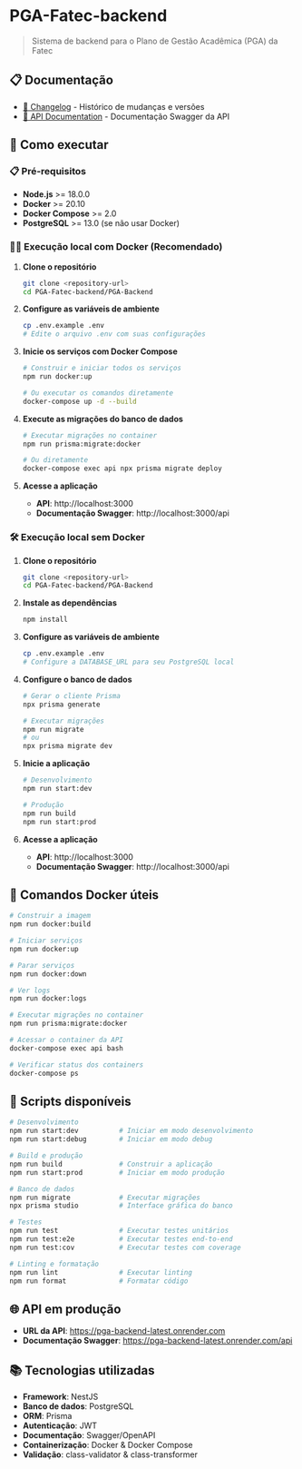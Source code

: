 # PGA-Fatec-backend

> Sistema de backend para o Plano de Gestão Acadêmica (PGA) da Fatec

## 📋 Documentação

- [📝 Changelog](./CHANGELOG.md) - Histórico de mudanças e versões
- [📖 API Documentation](https://pga-backend-latest.onrender.com/api) - Documentação Swagger da API

## 🚀 Como executar

### 📋 Pré-requisitos

- **Node.js** >= 18.0.0
- **Docker** >= 20.10
- **Docker Compose** >= 2.0
- **PostgreSQL** >= 13.0 (se não usar Docker)

### 🏃‍♂️ Execução local com Docker (Recomendado)

1. **Clone o repositório**
   ```bash
   git clone <repository-url>
   cd PGA-Fatec-backend/PGA-Backend
   ```

2. **Configure as variáveis de ambiente**
   ```bash
   cp .env.example .env
   # Edite o arquivo .env com suas configurações
   ```

3. **Inicie os serviços com Docker Compose**
   ```bash
   # Construir e iniciar todos os serviços
   npm run docker:up
   
   # Ou executar os comandos diretamente
   docker-compose up -d --build
   ```

4. **Execute as migrações do banco de dados**
   ```bash
   # Executar migrações no container
   npm run prisma:migrate:docker
   
   # Ou diretamente
   docker-compose exec api npx prisma migrate deploy
   ```

5. **Acesse a aplicação**
   - **API**: http://localhost:3000
   - **Documentação Swagger**: http://localhost:3000/api

### 🛠️ Execução local sem Docker

1. **Clone o repositório**
   ```bash
   git clone <repository-url>
   cd PGA-Fatec-backend/PGA-Backend
   ```

2. **Instale as dependências**
   ```bash
   npm install
   ```

3. **Configure as variáveis de ambiente**
   ```bash
   cp .env.example .env
   # Configure a DATABASE_URL para seu PostgreSQL local
   ```

4. **Configure o banco de dados**
   ```bash
   # Gerar o cliente Prisma
   npx prisma generate
   
   # Executar migrações
   npm run migrate
   # ou
   npx prisma migrate dev
   ```

5. **Inicie a aplicação**
   ```bash
   # Desenvolvimento
   npm run start:dev
   
   # Produção
   npm run build
   npm run start:prod
   ```

6. **Acesse a aplicação**
   - **API**: http://localhost:3000
   - **Documentação Swagger**: http://localhost:3000/api

## 🐳 Comandos Docker úteis

```bash
# Construir a imagem
npm run docker:build

# Iniciar serviços
npm run docker:up

# Parar serviços
npm run docker:down

# Ver logs
npm run docker:logs

# Executar migrações no container
npm run prisma:migrate:docker

# Acessar o container da API
docker-compose exec api bash

# Verificar status dos containers
docker-compose ps
```

## 🔧 Scripts disponíveis

```bash
# Desenvolvimento
npm run start:dev          # Iniciar em modo desenvolvimento
npm run start:debug        # Iniciar em modo debug

# Build e produção
npm run build              # Construir a aplicação
npm run start:prod         # Iniciar em modo produção

# Banco de dados
npm run migrate            # Executar migrações
npx prisma studio          # Interface gráfica do banco

# Testes
npm run test               # Executar testes unitários
npm run test:e2e           # Executar testes end-to-end
npm run test:cov           # Executar testes com coverage

# Linting e formatação
npm run lint               # Executar linting
npm run format             # Formatar código
```

## 🌐 API em produção

- **URL da API**: https://pga-backend-latest.onrender.com
- **Documentação Swagger**: https://pga-backend-latest.onrender.com/api

## 📚 Tecnologias utilizadas

- **Framework**: NestJS
- **Banco de dados**: PostgreSQL
- **ORM**: Prisma
- **Autenticação**: JWT
- **Documentação**: Swagger/OpenAPI
- **Containerização**: Docker & Docker Compose
- **Validação**: class-validator & class-transformer
